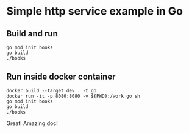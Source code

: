 # Simple http service example in Go

## Build and run

```shell
go mod init books
go build
./books
```

## Run inside docker container

```shell
docker build --target dev . -t go
docker run -it -p 8080:8080 -v ${PWD}:/work go sh
go mod init books
go build
./books
```

Great!
Amazing doc!